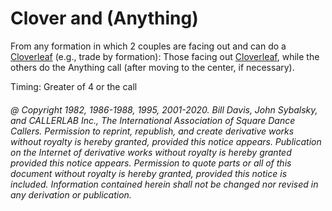 
# Clover and (Anything)

From any formation in which 2 couples are facing out and can do a
[Cloverleaf](../ms/cloverleaf.md) (e.g., trade by formation): 
Those facing out [Cloverleaf](../ms/cloverleaf.md),
while the others do the Anything call (after
moving to the center, if necessary).

Timing: Greater of 4 or the call

###### @ Copyright 1982, 1986-1988, 1995, 2001-2020. Bill Davis, John Sybalsky, and CALLERLAB Inc., The International Association of Square Dance Callers. Permission to reprint, republish, and create derivative works without royalty is hereby granted, provided this notice appears. Publication on the Internet of derivative works without royalty is hereby granted provided this notice appears. Permission to quote parts or all of this document without royalty is hereby granted, provided this notice is included. Information contained herein shall not be changed nor revised in any derivation or publication.
